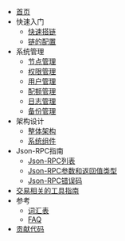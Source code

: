 - [首页](zh-CN/latest/index.md)
- 快速入门
    - [快速搭链](zh-CN/latest/getting_started/getting_started.md)
    - [链的配置](zh-CN/latest/getting_started/admintool.md)
- 系统管理
    - [节点管理](zh-CN/latest/system_management/node.md)
    - [权限管理](zh-CN/latest/system_management/permission.md)
    - [用户管理](zh-CN/latest/system_management/user.md)
    - [配额管理](zh-CN/latest/system_management/quota.md)
    - [日志管理](zh-CN/latest/system_management/log.md)
    - [备份管理](zh-CN/latest/system_management/snapshot.md)
- 架构设计
    - [整体架构](zh-CN/latest/architecture/architecture.md)
    - [系统组件](zh-CN/latest/architecture/components.md)
- Json-RPC指南
    - [Json-RPC列表](zh-CN/latest/rpc_guide/rpc.md)
    - [Json-RPC参数和返回值类型](zh-CN/latest/rpc_guide/rpc-types.md)
    - [Json-RPC错误码](zh-CN/latest/rpc_guide/rpc_error_code.md)
- [交易相关的工具指南](zh-CN/latest/txtool.md)
- 参考
    - [词汇表](zh-CN/latest/reference/glossary.md)
    - [FAQ](zh-CN/latest/reference/faq.md)
- [贡献代码](zh-CN/latest/contributing.md)
